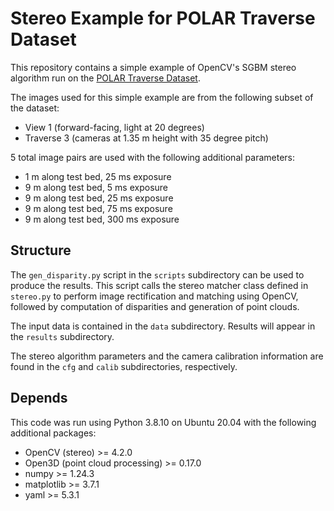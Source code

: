 # Stereo Example for POLAR Traverse Dataset

This repository contains a simple example of OpenCV's SGBM stereo algorithm run on the [POLAR Traverse Dataset](https://ti.arc.nasa.gov/dataset/PolarTrav/).

The images used for this simple example are from the following subset of the dataset:
- View 1 (forward-facing, light at 20 degrees)
- Traverse 3 (cameras at 1.35 m height with 35 degree pitch)

5 total image pairs are used with the following additional parameters:
- 1 m along test bed, 25 ms exposure
- 9 m along test bed, 5 ms exposure
- 9 m along test bed, 25 ms exposure
- 9 m along test bed, 75 ms exposure
- 9 m along test bed, 300 ms exposure

## Structure

The `gen_disparity.py` script in the `scripts` subdirectory can be used to produce the results. This script calls the stereo matcher class defined in `stereo.py` to perform image rectification and matching using OpenCV, followed by computation of disparities and generation of point clouds.

The input data is contained in the `data` subdirectory. Results will appear in the `results` subdirectory.

The stereo algorithm parameters and the camera calibration information are found in the `cfg` and `calib` subdirectories, respectively.

## Depends

This code was run using Python 3.8.10 on Ubuntu 20.04 with the following additional packages:

- OpenCV (stereo) >= 4.2.0
- Open3D (point cloud processing) >= 0.17.0
- numpy >= 1.24.3
- matplotlib >= 3.7.1
- yaml >= 5.3.1

